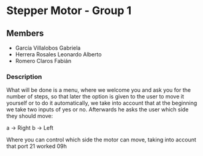 # Stepper Motor - Group 1

## Members

- García Villalobos Gabriela
- Herrera Rosales Leonardo Alberto
- Romero Claros Fabián


### Description

What will be done is a menu, where we welcome you and ask you for the number of steps, so that later the option is given
to the user to move it yourself or to do it automatically, we take into account that at the beginning we take two inputs of yes or no. Afterwards he
asks the user which side they should move:

a -> Right
b -> Left

Where you can control which side the motor can move, taking into account that port 21 worked 09h
